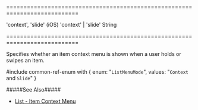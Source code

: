 ===========================================================================
<!--default-->'context', 'slide' (iOS)<!--/default-->
<!--acceptValues-->'context' | 'slide'<!--/acceptValues-->
<!--type-->String<!--/type-->
===========================================================================

<!--shortDescription-->
Specifies whether an item context menu is shown when a user holds or swipes an item.
<!--/shortDescription-->

<!--fullDescription-->
#include common-ref-enum with {
    enum: "`ListMenuMode`",
    values: "`Context` and `Slide`"
}

#####See Also#####
- [List - Item Context Menu](/Documentation/Guide/Widgets/List/Item_Context_Menu/)
<!--/fullDescription-->